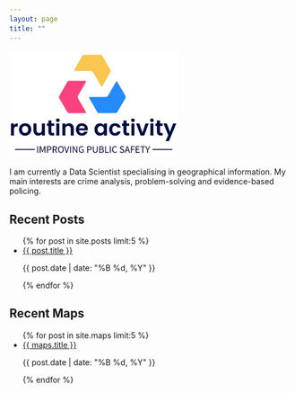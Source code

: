 ```yaml
---
layout: page
title: ""
---
```


<img src="/assets/ra_logoidea.jpg" alt="Logo" style="width: 300px; height: auto;">

I am currently a Data Scientist specialising in geographical information. My main interests are crime analysis, problem-solving and evidence-based policing.

<h2>Recent Posts</h2>
<ul>
{% for post in site.posts limit:5 %}
  <li>
    <a href="{{ post.url }}">{{ post.title }}</a>
    <p>{{ post.date | date: "%B %d, %Y" }}</p>
  </li>
{% endfor %}
</ul>

<h2>Recent Maps</h2>
<ul>
{% for post in site.maps limit:5 %}
  <li>
    <a href="{{ maps.url }}">{{ maps.title }}</a>
    <p>{{ post.date | date: "%B %d, %Y" }}</p>
  </li>
{% endfor %}
</ul>
